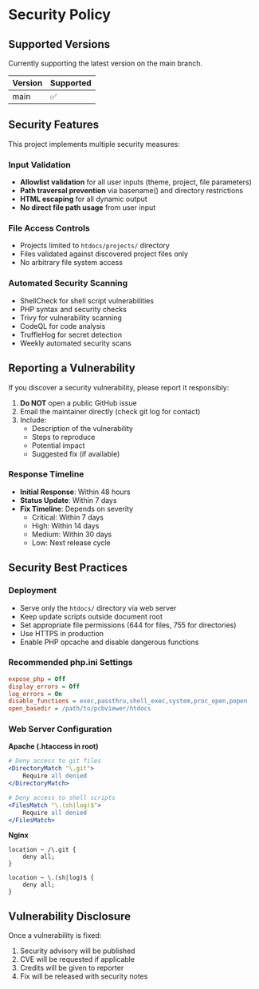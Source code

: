# Security Policy

## Supported Versions

Currently supporting the latest version on the main branch.

| Version | Supported          |
| ------- | ------------------ |
| main    | :white_check_mark: |

## Security Features

This project implements multiple security measures:

### Input Validation
- **Allowlist validation** for all user inputs (theme, project, file parameters)
- **Path traversal prevention** via basename() and directory restrictions
- **HTML escaping** for all dynamic output
- **No direct file path usage** from user input

### File Access Controls
- Projects limited to `htdocs/projects/` directory
- Files validated against discovered project files only
- No arbitrary file system access

### Automated Security Scanning
- ShellCheck for shell script vulnerabilities
- PHP syntax and security checks
- Trivy for vulnerability scanning
- CodeQL for code analysis
- TruffleHog for secret detection
- Weekly automated security scans

## Reporting a Vulnerability

If you discover a security vulnerability, please report it responsibly:

1. **Do NOT** open a public GitHub issue
2. Email the maintainer directly (check git log for contact)
3. Include:
   - Description of the vulnerability
   - Steps to reproduce
   - Potential impact
   - Suggested fix (if available)

### Response Timeline

- **Initial Response**: Within 48 hours
- **Status Update**: Within 7 days
- **Fix Timeline**: Depends on severity
  - Critical: Within 7 days
  - High: Within 14 days
  - Medium: Within 30 days
  - Low: Next release cycle

## Security Best Practices

### Deployment
- Serve only the `htdocs/` directory via web server
- Keep update scripts outside document root
- Set appropriate file permissions (644 for files, 755 for directories)
- Use HTTPS in production
- Enable PHP opcache and disable dangerous functions

### Recommended php.ini Settings
```ini
expose_php = Off
display_errors = Off
log_errors = On
disable_functions = exec,passthru,shell_exec,system,proc_open,popen
open_basedir = /path/to/pcbviewer/htdocs
```

### Web Server Configuration

**Apache (.htaccess in root)**
```apache
# Deny access to git files
<DirectoryMatch "\.git">
    Require all denied
</DirectoryMatch>

# Deny access to shell scripts
<FilesMatch "\.(sh|log)$">
    Require all denied
</FilesMatch>
```

**Nginx**
```nginx
location ~ /\.git {
    deny all;
}

location ~ \.(sh|log)$ {
    deny all;
}
```

## Vulnerability Disclosure

Once a vulnerability is fixed:
1. Security advisory will be published
2. CVE will be requested if applicable
3. Credits will be given to reporter
4. Fix will be released with security notes
